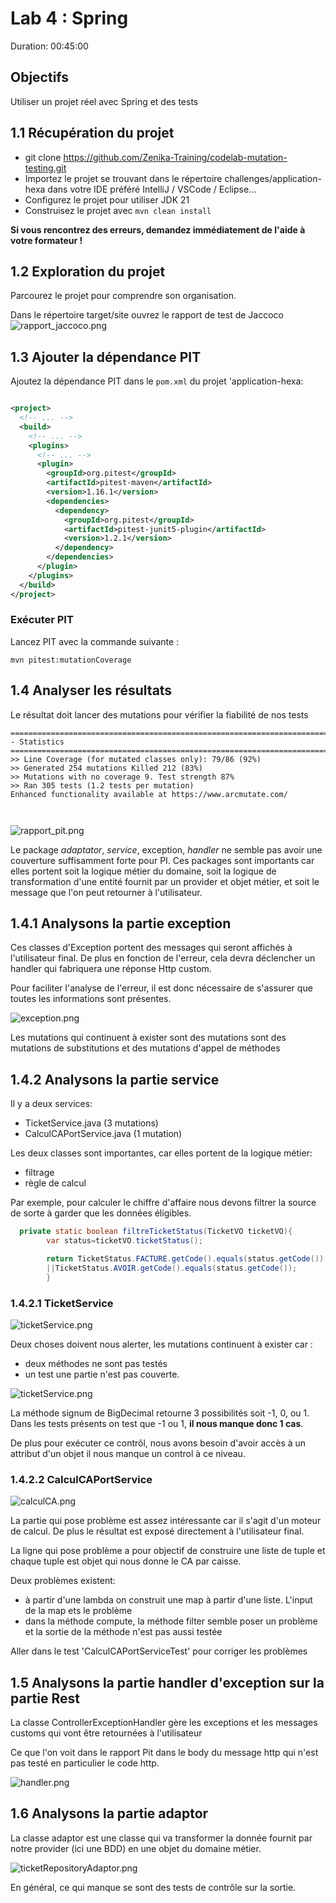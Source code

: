 # Lab 4 : Spring
Duration: 00:45:00

## Objectifs
Utiliser un projet réel avec Spring et des tests

## 1.1 Récupération du projet

- git clone https://github.com/Zenika-Training/codelab-mutation-testing.git
- Importez le projet se trouvant dans le répertoire challenges/application-hexa dans votre IDE préféré
  IntelliJ / VSCode / Eclipse...
- Configurez le projet pour utiliser JDK 21
- Construisez le projet avec `mvn clean install`

**Si vous rencontrez des erreurs, demandez immédiatement de l'aide à votre formateur !**

## 1.2 Exploration du projet

Parcourez le projet pour comprendre son organisation.

<div class="pb"></div>

Dans le répertoire target/site ouvrez le rapport de test de Jaccoco ![rapport_jaccoco.png](../images/rapport_jaccoco.png)

## 1.3 Ajouter la dépendance PIT

Ajoutez la dépendance PIT dans le `pom.xml` du projet 'application-hexa:

```xml

<project>
  <!-- ... -->
  <build>
    <!-- ... -->
    <plugins>
      <!-- ... -->
      <plugin>
        <groupId>org.pitest</groupId>
        <artifactId>pitest-maven</artifactId>
        <version>1.16.1</version>
        <dependencies>
          <dependency>
            <groupId>org.pitest</groupId>
            <artifactId>pitest-junit5-plugin</artifactId>
            <version>1.2.1</version>
          </dependency>
        </dependencies>
      </plugin>
    </plugins>
  </build>
</project>
```

### Exécuter PIT

Lancez PIT avec la commande suivante :

```shell
mvn pitest:mutationCoverage
```

## 1.4 Analyser les résultats

Le résultat doit lancer des mutations pour vérifier la fiabilité de nos tests

```shell
================================================================================
- Statistics
================================================================================
>> Line Coverage (for mutated classes only): 79/86 (92%)
>> Generated 254 mutations Killed 212 (83%)
>> Mutations with no coverage 9. Test strength 87%
>> Ran 305 tests (1.2 tests per mutation)
Enhanced functionality available at https://www.arcmutate.com/



```

![rapport_pit.png](images/rapport_pit.png)

Le package *adaptator*, *service*, exception, *handler* ne semble pas avoir une couverture suffisamment forte pour PI.
Ces packages sont importants car elles portent soit la logique métier du domaine, soit la logique de transformation
d'une entité fournit par un provider et objet métier, et soit le message que l'on peut retourner à l'utilisateur.

## 1.4.1 Analysons la partie exception

Ces classes d'Exception portent des messages qui seront affichés à l'utilisateur final.
De plus en fonction de l'erreur, cela devra déclencher un handler qui fabriquera une réponse Http custom.

Pour faciliter l'analyse de l'erreur, il est donc nécessaire de s'assurer que toutes les informations sont présentes.

![exception.png](../images/exception.png)

Les mutations qui continuent à exister sont des mutations sont des mutations de substitutions et des mutations d'appel
de méthodes

## 1.4.2 Analysons la partie service

Il y a deux services:

* TicketService.java (3 mutations)
* CalculCAPortService.java (1 mutation)

Les deux classes sont importantes, car elles portent de la logique métier:

* filtrage
* règle de calcul

Par exemple, pour calculer le chiffre d'affaire nous devons filtrer la source de sorte à garder que les données
éligibles.

```java
  private static boolean filtreTicketStatus(TicketVO ticketVO){
        var status=ticketVO.ticketStatus();

        return TicketStatus.FACTURE.getCode().equals(status.getCode())
        ||TicketStatus.AVOIR.getCode().equals(status.getCode());
        }
```

### 1.4.2.1 TicketService

![ticketService.png](../images/ticketService.png)

Deux choses doivent nous alerter, les mutations continuent à exister car :

* deux méthodes ne sont pas testés
* un test une partie n'est pas couverte.

![ticketService.png](../images/ticketService.png)

La méthode signum de BigDecimal retourne 3 possibilités soit -1, 0, ou 1.
Dans les tests présents on test que -1 ou 1, **il nous manque donc 1 cas**.

De plus pour exécuter ce contrôl, nous avons besoin d'avoir accès à un attribut d'un objet il nous manque un control à
ce niveau.

### 1.4.2.2 CalculCAPortService

![calculCA.png](../images/calculCA.png)

La partie qui pose problème est assez intéressante car il s'agit d'un moteur de calcul.
De plus le résultat est exposé directement à l'utilisateur final.

La ligne qui pose problème a pour objectif de construire une liste de tuple et chaque tuple est objet qui nous donne le
CA par caisse.

Deux problèmes existent:

* à partir d'une lambda on construit une map à partir d'une liste. L'input de la map ets le problème
* dans la méthode compute, la méthode filter semble poser un problème et la sortie de la méthode n'est pas aussi testée

Aller dans le test 'CalculCAPortServiceTest' pour corriger les problèmes

## 1.5 Analysons la partie handler d'exception sur la partie Rest

La classe ControllerExceptionHandler gère les exceptions et les messages customs qui vont être retournées à
l'utilisateur

Ce que l'on voit dans le rapport Pit dans le body du message http qui n'est pas testé en particulier le code http.

![handler.png](../images/handler.png)

## 1.6 Analysons la partie adaptor

La classe adaptor est une classe qui va transformer la donnée fournit par notre provider (ici une BDD) en une objet du
domaine
métier.

![ticketRepositoryAdaptor.png](../images/ticketRepositoryAdaptor.png)

En général, ce qui manque se sont des tests de contrôle sur la sortie.



